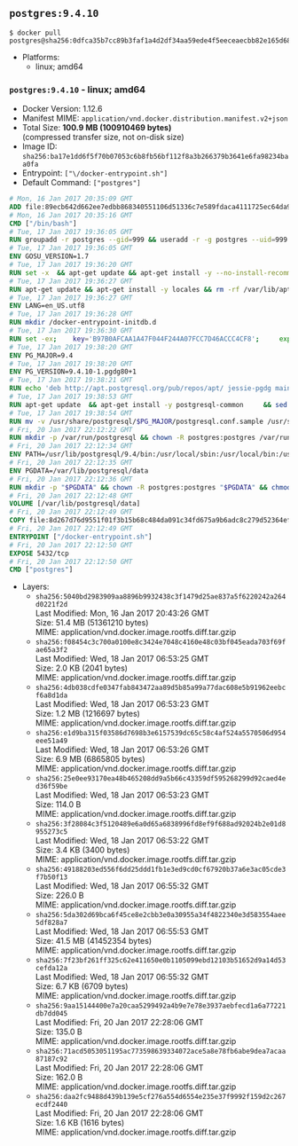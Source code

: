 ## `postgres:9.4.10`

```console
$ docker pull postgres@sha256:0dfca35b7cc89b3faf1a4d2df34aa59ede4f5eeceaecbb82e165d686324f230d
```

-	Platforms:
	-	linux; amd64

### `postgres:9.4.10` - linux; amd64

-	Docker Version: 1.12.6
-	Manifest MIME: `application/vnd.docker.distribution.manifest.v2+json`
-	Total Size: **100.9 MB (100910469 bytes)**  
	(compressed transfer size, not on-disk size)
-	Image ID: `sha256:ba17e1dd6f5f70b07053c6b8fb56bf112f8a3b266379b3641e6fa98234baa0fa`
-	Entrypoint: `["\/docker-entrypoint.sh"]`
-	Default Command: `["postgres"]`

```dockerfile
# Mon, 16 Jan 2017 20:35:09 GMT
ADD file:89ecb642d662ee7edbb868340551106d51336c7e589fdaca4111725ec64da957 in / 
# Mon, 16 Jan 2017 20:35:16 GMT
CMD ["/bin/bash"]
# Tue, 17 Jan 2017 19:36:05 GMT
RUN groupadd -r postgres --gid=999 && useradd -r -g postgres --uid=999 postgres
# Tue, 17 Jan 2017 19:36:05 GMT
ENV GOSU_VERSION=1.7
# Tue, 17 Jan 2017 19:36:20 GMT
RUN set -x 	&& apt-get update && apt-get install -y --no-install-recommends ca-certificates wget && rm -rf /var/lib/apt/lists/* 	&& wget -O /usr/local/bin/gosu "https://github.com/tianon/gosu/releases/download/$GOSU_VERSION/gosu-$(dpkg --print-architecture)" 	&& wget -O /usr/local/bin/gosu.asc "https://github.com/tianon/gosu/releases/download/$GOSU_VERSION/gosu-$(dpkg --print-architecture).asc" 	&& export GNUPGHOME="$(mktemp -d)" 	&& gpg --keyserver ha.pool.sks-keyservers.net --recv-keys B42F6819007F00F88E364FD4036A9C25BF357DD4 	&& gpg --batch --verify /usr/local/bin/gosu.asc /usr/local/bin/gosu 	&& rm -r "$GNUPGHOME" /usr/local/bin/gosu.asc 	&& chmod +x /usr/local/bin/gosu 	&& gosu nobody true 	&& apt-get purge -y --auto-remove ca-certificates wget
# Tue, 17 Jan 2017 19:36:27 GMT
RUN apt-get update && apt-get install -y locales && rm -rf /var/lib/apt/lists/* 	&& localedef -i en_US -c -f UTF-8 -A /usr/share/locale/locale.alias en_US.UTF-8
# Tue, 17 Jan 2017 19:36:27 GMT
ENV LANG=en_US.utf8
# Tue, 17 Jan 2017 19:36:28 GMT
RUN mkdir /docker-entrypoint-initdb.d
# Tue, 17 Jan 2017 19:36:30 GMT
RUN set -ex; 	key='B97B0AFCAA1A47F044F244A07FCC7D46ACCC4CF8'; 	export GNUPGHOME="$(mktemp -d)"; 	gpg --keyserver ha.pool.sks-keyservers.net --recv-keys "$key"; 	gpg --export "$key" > /etc/apt/trusted.gpg.d/postgres.gpg; 	rm -r "$GNUPGHOME"; 	apt-key list
# Tue, 17 Jan 2017 19:38:20 GMT
ENV PG_MAJOR=9.4
# Tue, 17 Jan 2017 19:38:20 GMT
ENV PG_VERSION=9.4.10-1.pgdg80+1
# Tue, 17 Jan 2017 19:38:21 GMT
RUN echo 'deb http://apt.postgresql.org/pub/repos/apt/ jessie-pgdg main' $PG_MAJOR > /etc/apt/sources.list.d/pgdg.list
# Tue, 17 Jan 2017 19:38:53 GMT
RUN apt-get update 	&& apt-get install -y postgresql-common 	&& sed -ri 's/#(create_main_cluster) .*$/\1 = false/' /etc/postgresql-common/createcluster.conf 	&& apt-get install -y 		postgresql-$PG_MAJOR=$PG_VERSION 		postgresql-contrib-$PG_MAJOR=$PG_VERSION 	&& rm -rf /var/lib/apt/lists/*
# Tue, 17 Jan 2017 19:38:54 GMT
RUN mv -v /usr/share/postgresql/$PG_MAJOR/postgresql.conf.sample /usr/share/postgresql/ 	&& ln -sv ../postgresql.conf.sample /usr/share/postgresql/$PG_MAJOR/ 	&& sed -ri "s!^#?(listen_addresses)\s*=\s*\S+.*!\1 = '*'!" /usr/share/postgresql/postgresql.conf.sample
# Fri, 20 Jan 2017 22:12:22 GMT
RUN mkdir -p /var/run/postgresql && chown -R postgres:postgres /var/run/postgresql && chmod g+s /var/run/postgresql
# Fri, 20 Jan 2017 22:12:34 GMT
ENV PATH=/usr/lib/postgresql/9.4/bin:/usr/local/sbin:/usr/local/bin:/usr/sbin:/usr/bin:/sbin:/bin
# Fri, 20 Jan 2017 22:12:35 GMT
ENV PGDATA=/var/lib/postgresql/data
# Fri, 20 Jan 2017 22:12:36 GMT
RUN mkdir -p "$PGDATA" && chown -R postgres:postgres "$PGDATA" && chmod 777 "$PGDATA" # this 777 will be replaced by 700 at runtime (allows semi-arbitrary "--user" values)
# Fri, 20 Jan 2017 22:12:48 GMT
VOLUME [/var/lib/postgresql/data]
# Fri, 20 Jan 2017 22:12:49 GMT
COPY file:8d267d76d9551f01f3b15b68c484da091c34fd675a9b6adc8c279d52364efdfc in / 
# Fri, 20 Jan 2017 22:12:49 GMT
ENTRYPOINT ["/docker-entrypoint.sh"]
# Fri, 20 Jan 2017 22:12:50 GMT
EXPOSE 5432/tcp
# Fri, 20 Jan 2017 22:12:50 GMT
CMD ["postgres"]
```

-	Layers:
	-	`sha256:5040bd2983909aa8896b9932438c3f1479d25ae837a5f6220242a264d0221f2d`  
		Last Modified: Mon, 16 Jan 2017 20:43:26 GMT  
		Size: 51.4 MB (51361210 bytes)  
		MIME: application/vnd.docker.image.rootfs.diff.tar.gzip
	-	`sha256:f08454c3c700a0100e8c3424e7048c4160e48c03bf045eada703f69fae65a3f2`  
		Last Modified: Wed, 18 Jan 2017 06:53:25 GMT  
		Size: 2.0 KB (2041 bytes)  
		MIME: application/vnd.docker.image.rootfs.diff.tar.gzip
	-	`sha256:4db038cdfe0347fab843472aa89d5b85a99a77dac608e5b91962eebcf6a8d1da`  
		Last Modified: Wed, 18 Jan 2017 06:53:23 GMT  
		Size: 1.2 MB (1216697 bytes)  
		MIME: application/vnd.docker.image.rootfs.diff.tar.gzip
	-	`sha256:e1d9ba315f03586d7698b3e6157539dc65c58c4af524a5570506d954eee51a49`  
		Last Modified: Wed, 18 Jan 2017 06:53:26 GMT  
		Size: 6.9 MB (6865805 bytes)  
		MIME: application/vnd.docker.image.rootfs.diff.tar.gzip
	-	`sha256:25e0ee93170ea48b465208dd9a5b66c43359df595268299d92caed4ed36f59be`  
		Last Modified: Wed, 18 Jan 2017 06:53:23 GMT  
		Size: 114.0 B  
		MIME: application/vnd.docker.image.rootfs.diff.tar.gzip
	-	`sha256:3f28084c3f5120489e6a0d65a6838996fd8ef9f688ad92024b2e01d8955273c5`  
		Last Modified: Wed, 18 Jan 2017 06:53:22 GMT  
		Size: 3.4 KB (3400 bytes)  
		MIME: application/vnd.docker.image.rootfs.diff.tar.gzip
	-	`sha256:49188203ed556f6dd25ddd1fb1e3ed9cd0cf67920b37a6e3ac05cde3f7b50f13`  
		Last Modified: Wed, 18 Jan 2017 06:55:32 GMT  
		Size: 226.0 B  
		MIME: application/vnd.docker.image.rootfs.diff.tar.gzip
	-	`sha256:5da302d69bca6f45ce8e2cbb3e0a30955a34f4822340e3d583554aee5df828a7`  
		Last Modified: Wed, 18 Jan 2017 06:55:53 GMT  
		Size: 41.5 MB (41452354 bytes)  
		MIME: application/vnd.docker.image.rootfs.diff.tar.gzip
	-	`sha256:7f23bf261ff325c62e411650e0b1105099ebd12103b51652d9a14d53cefda12a`  
		Last Modified: Wed, 18 Jan 2017 06:55:32 GMT  
		Size: 6.7 KB (6709 bytes)  
		MIME: application/vnd.docker.image.rootfs.diff.tar.gzip
	-	`sha256:9aa15144400e7a20caa5299492a4b9e7e78e3937aebfecd1a6a77221db7dd045`  
		Last Modified: Fri, 20 Jan 2017 22:28:06 GMT  
		Size: 135.0 B  
		MIME: application/vnd.docker.image.rootfs.diff.tar.gzip
	-	`sha256:71acd5053051195ac773598639334072ace5a8e78fb6abe9dea7acaa87187c92`  
		Last Modified: Fri, 20 Jan 2017 22:28:06 GMT  
		Size: 162.0 B  
		MIME: application/vnd.docker.image.rootfs.diff.tar.gzip
	-	`sha256:daa2fc9488d439b139e5cf276a554d6554e235e37f9992f159d2c267ecdf2440`  
		Last Modified: Fri, 20 Jan 2017 22:28:06 GMT  
		Size: 1.6 KB (1616 bytes)  
		MIME: application/vnd.docker.image.rootfs.diff.tar.gzip
